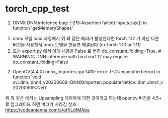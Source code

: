 # torch_cpp_test

1. ONNX DNN inference bug: (-215:Assertion failed) inputs.size() in function 'getMemoryShapes'

  1) onnx 모델 load 과정에서 위 와 같은 에러가 발생한다면 torch 1.12 가 아닌 다른 버전을 사용해서 onnx 모델을 만들면 해결된다 (ex torch 1.10 or 1.11)
  2) 또는 export.py 에서 아래 내용을 False 로 변경
    do_constant_folding=True,  # WARNING: DNN inference with torch>=1.12 may require do_constant_folding=False 


2. OpenCV(4.4.0) onnx_importer.cpp:1410: error: (-2:Unspecified error) in function 'void cv::dnn::dnn4_v20200609::ONNXImporter::populateNet(cv::dnn::dnn4_v20200609::Net)'

  위 와 같은 에러는 Upsampling 레이어에 의한 것이라고 하는데 opencv 버전을 4.5+ 로 업그레이드 하면 버그가 사라짐
  참조 : https://codeantenna.com/a/ofKLdfMAba